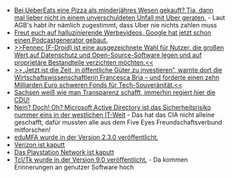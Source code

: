 * [Bei UeberEats eine Pizza als minderjähres Wesen gekauft? Tja, dann mal lieber nicht in einem unverschuldeten Unfall mit Uber geraten.](https://blog.fefe.de/?ts=9804969e) - Laut AGB's habt ihr nämlich zugestimmt, dass Uber nie nichts zahlen muss
* [Freut euch auf halluzinierende Werbevideos, Google hat jetzt schon einen Podcastgenerator gebaut.](https://blog.fefe.de/?ts=98049367)
* [>>Fennec (F-Droid) ist eine ausgezeichnete Wahl für Nutzer, die großen Wert auf Datenschutz und Open-Source-Software legen und auf proprietäre Bestandteile verzichten möchten.<<](https://www.kuketz-blog.de/fennec-und-mull-sichere-und-datenschutzfreundliche-android-browser-teil-5/)
* [>>„Jetzt ist die Zeit, in öffentliche Güter zu investieren“, warnte dort die Wirtschaftswissenschaftlerin Francesca Bria – und forderte einen zehn Milliarden Euro schweren Fonds für Tech-Souveränität.<<](https://netzpolitik.org/2024/big-tech-muss-weg-weltweite-zivilgesellschaft-will-tech-riesen-zerschlagen/)
* [Sachsen weiß wie man Transparenz schafft, immerhin regiert hier die CDU!](https://blog.fefe.de/?ts=980423fc)
* [Nein? Doch! Oh? Microsoft Active Directory ist das Sicherheitsrisiko nummer eins in der westlichen IT-Welt](https://blog.fefe.de/?ts=980473ec) - Das hat das CIA nicht alleine geschafft, dafür mussten alle aus dem Five Eyes Freundschaftsverbund mitforschen!
* [eduMFA wurde in der Version 2.3.0 veröffentlicht.](https://github.com/eduMFA/eduMFA/releases/tag/v2.3.0)
* [Verizon ist kaputt](https://www.borncity.com/blog/2024/10/01/verizon-ausfall-in-den-usa/)
* [Das Playstation Network ist kaputt](https://www.bleepingcomputer.com/news/gaming/the-playstation-network-is-down-in-a-global-outage/)
* [Tcl/Tk wurde in der Version 9.0 veröffentlicht.](https://www.tcl-lang.org/software/tcltk/9.0.html) - Da kommen Erinnerungen an genutzer Software hoch
